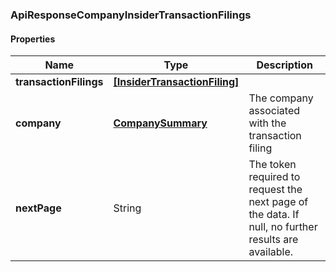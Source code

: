 
[//]: # (CLASS:ApiResponseCompanyInsiderTransactionFilings)

[//]: # (KIND:object)

### ApiResponseCompanyInsiderTransactionFilings

#### Properties

[//]: # (START_DEFINITION)

Name | Type | Description
------------ | ------------- | -------------
**transactionFilings** | [**[InsiderTransactionFiling]**](InsiderTransactionFiling.md) |  &nbsp;
**company** | [**CompanySummary**](CompanySummary.md) | The company associated with the transaction filing &nbsp;
**nextPage** | String | The token required to request the next page of the data. If null, no further results are available. &nbsp;

[//]: # (END_DEFINITION)


[//]: # (CONTAINED_CLASS:InsiderTransactionFiling)


[//]: # (CONTAINED_CLASS:CompanySummary)





